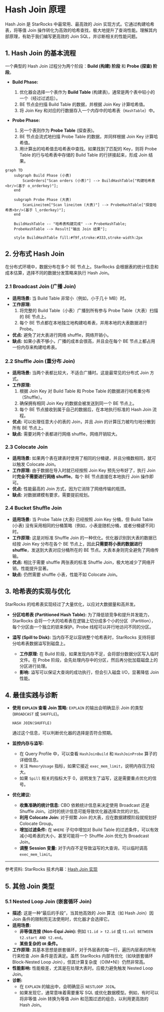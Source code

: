 # Hash Join 原理

Hash Join 是 StarRocks 中最常用、最高效的 Join 实现方式。它通过构建哈希表，将等值 Join 操作转化为高效的哈希查找，极大地提升了查询性能。理解其内部原理，有助于我们编写更高效的 Join SQL，并诊断相关的性能问题。

## 1. Hash Join 的基本流程

一个典型的 Hash Join 过程分为两个阶段：**Build (构建) 阶段** 和 **Probe (探查) 阶段**。

*   **Build Phase:**
    1.  优化器会选择一个表作为 **Build Table** (构建表)，通常是两个表中较小的一个（经过过滤后）。
    2.  BE 节点会扫描 Build Table 的数据，并根据 Join Key 计算哈希值。
    3.  将 Join Key 和对应的行数据存入一个内存中的哈希表（`HashTable`）中。

*   **Probe Phase:**
    1.  另一个表则作为 **Probe Table** (探查表)。
    2.  BE 节点会流式地扫描 Probe Table 的数据，并同样根据 Join Key 计算哈希值。
    3.  用计算出的哈希值去哈希表中查找。如果找到了匹配的 Key，则将 Probe Table 的行与哈希表中存储的 Build Table 的行拼接起来，形成 Join 结果。

```mermaid
graph TD
    subgraph Build Phase (小表)
        ScanOrders["Scan orders (小表)"] --> BuildHashTable["构建哈希表<br/>(基于 o_orderkey)"];
    end

    subgraph Probe Phase (大表)
        ScanLineitem["Scan lineitem (大表)"] --> ProbeHashTable["探查哈希表<br/>(基于 l_orderkey)"];
    end

    BuildHashTable -- "哈希表构建完成" --> ProbeHashTable;
    ProbeHashTable --> Result["输出 Join 结果"];

    style BuildHashTable fill:#f9f,stroke:#333,stroke-width:2px
```

## 2. 分布式 Hash Join

在分布式环境中，数据分布在多个 BE 节点上。StarRocks 会根据表的统计信息和成本估算，选择不同的数据分发策略来执行 Hash Join。

### 2.1 Broadcast Join (广播 Join)

*   **适用场景:** 当 Build Table 非常小（例如，小于几十 MB）时。
*   **工作原理:**
    1.  将完整的 Build Table（小表）广播到所有参与 Probe Table（大表）扫描的 BE 节点上。
    2.  每个 BE 节点都在本地独立地构建哈希表，并用本地的大表数据进行 Probe。
*   **优点:** 避免了对大表进行网络 shuffle，网络开销小。
*   **缺点:** 如果小表不够小，广播的成本会很高，并且会在每个 BE 节点上都占用一份内存来构建哈希表。

### 2.2 Shuffle Join (重分布 Join)

*   **适用场景:** 当两个表都比较大，不适合广播时。这是最常见的分布式 Join 方式。
*   **工作原理:**
    1.  根据 Join Key 对 Build Table 和 Probe Table 的数据进行哈希重分布（Shuffle）。
    2.  确保拥有相同 Join Key 的数据会被发送到同一个 BE 节点上。
    3.  每个 BE 节点接收到属于自己的数据后，在本地执行标准的 Hash Join 流程。
*   **优点:** 可以处理任意大小的表的 Join，并且 Join 的计算压力被均匀地分散到所有 BE 节点上。
*   **缺点:** 需要对两个表都进行网络 shuffle，网络开销较大。

### 2.3 Colocate Join

*   **适用场景:** 如果两个表在建表时使用了相同的分桶键，并且分桶数相同，就可以触发 Colocate Join。
*   **工作原理:** 由于数据在导入时就已经按照 Join Key 预先分布好了，执行 Join 时**完全不需要进行网络 shuffle**。每个 BE 节点直接在本地执行 Join 操作即可。
*   **优点:** 性能最高的 Join 方式，因为它消除了网络传输的瓶颈。
*   **缺点:** 对数据建模有要求，需要提前规划。

### 2.4 Bucket Shuffle Join

*   **适用场景:** 当 Probe Table (大表) 已经按照 Join Key 分桶，但 Build Table (小表) 没有采用相同的分桶策略（例如，小表是随机分桶，或者分桶键不同）时。
*   **工作原理:** 这是对标准 Shuffle Join 的一种优化。优化器识别到大表的数据已经按 Join Key 分布在各个 BE 节点上，因此**只需要将小表的数据进行 shuffle**，发送到大表对应分桶所在的 BE 节点。大表本身则完全避免了网络传输。
*   **优点:** 相比于需要 shuffle 两张表的标准 Shuffle Join，极大地减少了网络开销，性能提升显著。
*   **缺点:** 仍然需要 shuffle 小表，性能不如 Colocate Join。

## 3. 哈希表的实现与优化

StarRocks 的哈希表实现经过了大量优化，以应对大数据量和高并发。

*   **分区哈希表 (Partitioned Hash Table):** 为了降低锁竞争和提升并发能力，StarRocks 会将一个大的哈希表在逻辑上切分成多个小的分区（Partition），每个分区由一个独立的锁来保护。Probe 线程可以并行地访问不同的分区。

*   **溢写 (Spill to Disk):** 当内存不足以容纳整个哈希表时，StarRocks 支持将部分哈希表数据溢写到磁盘上。
    *   **工作原理:** 在 Build 阶段，如果发现内存不足，会将部分数据分区写入临时文件。在 Probe 阶段，会先处理内存中的分区，然后再分批加载磁盘上的分区进行处理。
    *   **影响:** 溢写可以保证大查询的成功执行，但会引入磁盘 I/O，显著降低 Join 性能。

## 4. 最佳实践与诊断

*   **使用 `EXPLAIN` 查看 Join 策略:**
    `EXPLAIN` 的输出会明确显示 Join 的类型 (`BROADCAST` 或 `SHUFFLE`)。
    ```
    HASH JOIN(SHUFFLE)
    ```
    通过这个信息，可以判断优化器的选择是否符合预期。

*   **监控内存与溢写:**
    *   在 Query Profile 中，可以查看 `HashJoinBuild` 和 `HashJoinProbe` 算子的详细信息。
    *   关注 `MemoryUsage` 指标，如果它接近 `exec_mem_limit`，说明内存压力较大。
    *   如果 `Spill` 相关的指标大于 0，说明发生了溢写，这是需要重点优化的信号。

*   **优化建议:**
    *   **收集准确的统计信息:** CBO 依赖统计信息来决定使用 Broadcast 还是 Shuffle Join。过时的统计信息可能导致优化器选择次优的计划。
    *   **利用 Colocate Join:** 对于频繁 Join 的大表，应在数据建模阶段就规划好 Colocate Group。
    *   **增加过滤条件:** 在 `WHERE` 子句中增加对 Build Table 的过滤条件，可以有效减小哈希表的大小，甚至可能将一个 Shuffle Join 优化为 Broadcast Join。
    *   **调整 Session 变量:** 对于内存不足导致溢写的大查询，可以临时调高 `exec_mem_limit`。

---

参考资料: StarRocks 技术内幕：[Hash Join 实现](https://zhuanlan.zhihu.com/p/593611907)

## 5. 其他 Join 类型

### 5.1 Nested Loop Join (嵌套循环 Join)

*   **描述:** 这是一种“最后的手段”，当其他高效的 Join 算法（如 Hash Join）因 Join 条件的限制而无法使用时，优化器才会选择它。
*   **适用场景:**
    *   **非等值连接 (Non-Equi Join):** 例如 `t1.id > t2.id` 或 `t1.col BETWEEN t2.start AND t2.end`。
    *   **某些复杂的 `OR` 条件。**
*   **工作原理:** 其基本思想是嵌套循环，对于外层表的每一行，遍历内层表的所有行来检查 Join 条件是否满足。虽然 StarRocks 内部有优化（如块嵌套循环 Block-Nested Loop Join），但其计算复杂度（O(M*N)）仍然非常高。
*   **性能影响:** 性能极差，尤其是在处理大表时。应极力避免触发 Nested Loop Join。
*   **诊断:**
    *   在 `EXPLAIN` 的输出中，会明确显示 `NESTLOOP JOIN`。
    *   如果发现它，通常意味着需要重写 SQL 或优化数据模型。例如，有时可以将非等值 Join 转换为等值 Join 和范围过滤的组合，以利用更高效的 Hash Join。